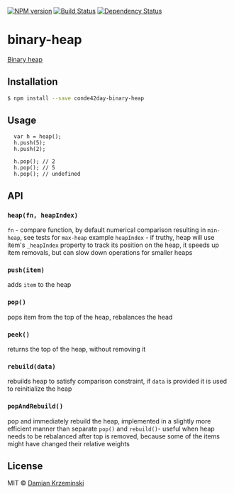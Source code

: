 [![NPM version][npm-image]][npm-url]
[![Build Status][travis-image]][travis-url]
[![Dependency Status][gemnasium-image]][gemnasium-url]

# binary-heap

  [Binary heap](http://en.wikipedia.org/wiki/Binary_heap)

## Installation

```sh
$ npm install --save conde42day-binary-heap
```

## Usage

```
  var h = heap();
  h.push(5);
  h.push(2);

  h.pop(); // 2
  h.pop(); // 5
  h.pop(); // undefined
```

## API

### `heap(fn, heapIndex)`

`fn` - compare function, by default numerical comparison resulting in `min-heap`, see tests for `max-heap` example
`heapIndex` - if truthy, heap will use item's `_heapIndex` property to track its position on the heap, it speeds up item removals, but can slow down operations for smaller heaps


### `push(item)`

adds `item` to the heap

### `pop()`

pops item from the top of the heap, rebalances the head

### `peek()`

returns the top of the heap, without removing it

### `rebuild(data)`

rebuilds heap to satisfy comparison constraint, if `data` is provided it is used to reinitialize the heap

### `popAndRebuild()`

pop and immediately rebuild the heap, implemented in a slightly more efficient manner than separate `pop()` and
`rebuild()`- useful when heap needs to be rebalanced after top is removed, because some of the items might have changed
their relative weights

## License

MIT © [Damian Krzeminski](https://pirxpilot.me)

[npm-image]: https://img.shields.io/npm/v/sterta.svg
[npm-url]: https://npmjs.org/package/sterta

[travis-url]: https://travis-ci.org/pirxpilot/sterta
[travis-image]: https://img.shields.io/travis/pirxpilot/sterta.svg

[gemnasium-image]: https://img.shields.io/gemnasium/pirxpilot/sterta.svg
[gemnasium-url]: https://gemnasium.com/pirxpilot/sterta

